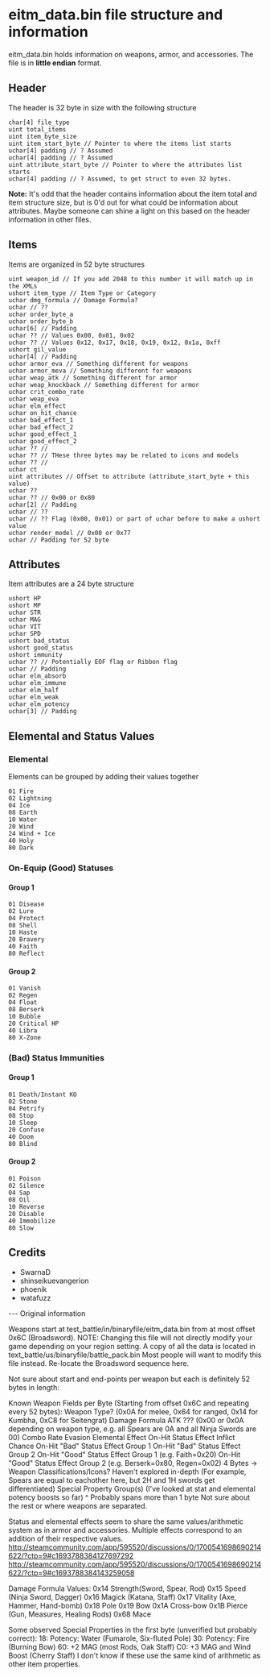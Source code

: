 # eitm_data.bin file structure and information
eitm_data.bin holds information on weapons, armor, and accessories. The file is in __little endian__ format.

## Header
The header is 32 byte in size with the following structure
```
char[4] file_type
uint total_items
uint item_byte_size
uint item_start_byte // Pointer to where the items list starts
uchar[4] padding // ? Assumed
uchar[4] padding // ? Assumed
uint attribute_start_byte // Pointer to where the attributes list starts
uchar[4] padding // ? Assumed, to get struct to even 32 bytes.
```

__Note:__ It's odd that the header contains information about the item total and item structure size, but is 0'd out for what could be information about attributes. Maybe someone can shine a light on this based on the header information in other files.

## Items
Items are organized in 52 byte structures
```
uint weapon_id // If you add 2048 to this number it will match up in the XMLs
ushort item_type // Item Type or Category
uchar dmg_formula // Damage Formula?
uchar // ??
uchar order_byte_a
uchar order_byte_b
uchar[6] // Padding
uchar ?? // Values 0x00, 0x01, 0x02
uchar ?? // Values 0x12, 0x17, 0x18, 0x19, 0x12, 0x1a, 0xff
ushort gil_value
uchar[4] // Padding
uchar armor_eva // Something different for weapons
uchar armor_meva // Something different for weapons
uchar weap_atk // Something different for armor
uchar weap_knockback // Something different for armor
uchar crit_combo_rate
uchar weap_eva
uchar elm_effect
uchar on_hit_chance
uchar bad_effect_1
uchar bad_effect_2
uchar good_effect_1
uchar good_effect_2
uchar ?? // 
uchar ?? // THese three bytes may be related to icons and models
uchar ?? //
uchar ct
uint attributes // Offset to attribute (attribute_start_byte + this value)
uchar ??
uchar ?? // 0x00 or 0x80
uchar[2] // Padding
uchar // ??
uchar // ?? Flag (0x00, 0x01) or part of uchar before to make a ushort value
uchar render_model // 0x00 or 0x77
uchar // Padding for 52 byte
```

## Attributes
Item attributes are a 24 byte structure
```
ushort HP
ushort MP
uchar STR
uchar MAG
uchar VIT
uchar SPD
ushort bad_status
ushort good_status
ushort immunity
uchar ?? // Potentially EOF flag or Ribbon flag
uchar // Padding
uchar elm_absorb
uchar elm_immune
uchar elm_half
uchar elm_weak
uchar elm_potency
uchar[3] // Padding
```

## Elemental and Status Values
### Elemental
Elements can be grouped by adding their values together
```
01 Fire
02 Lightning
04 Ice
08 Earth
10 Water
20 Wind
24 Wind + Ice
40 Holy
80 Dark
```

### On-Equip (Good) Statuses
#### Group 1
```
01 Disease
02 Lure
04 Protect
08 Shell
10 Haste
20 Bravery
40 Faith
80 Reflect
```
#### Group 2
```
01 Vanish
02 Regen
04 Float
08 Berserk
10 Bubble
20 Critical HP
40 Libra
80 X-Zone
```

### (Bad) Status Immunities
#### Group 1
```
01 Death/Instant KO
02 Stone
04 Petrify
08 Stop
10 Sleep
20 Confuse
40 Doom
80 Blind
```

#### Group 2
```
01 Poison
02 Silence
04 Sap
08 Oil
10 Reverse
20 Disable
40 Immobilize
80 Slow
```

## Credits
* SwarnaD
* shinseikuevangerion
* phoenik
* watafuzz

--- Original information

Weapons start at test_battle/in/binaryfile/eitm_data.bin from at most offset 0x6C (Broadsword).
NOTE: Changing this file will not directly modify your game depending on your region setting.
A copy of all the data is located in text_battle/us/binaryfile/battle_pack.bin
Most people will want to modify this file instead. Re-locate the Broadsword sequence here.

Not sure about start and end-points per weapon but each is definitely 52 bytes in length:

Known Weapon Fields per Byte (Starting from offset 0x6C and repeating every 52 bytes):
Weapon Type? (0x0A for melee, 0x64 for ranged, 0x14 for Kumbha, 0xC8 for Seitengrat)
Damage Formula
ATK
??? (0x00 or 0x0A depending on weapon type, e.g. all Spears are 0A and all Ninja Swords are 00)
Combo Rate
Evasion
Elemental Effect
On-Hit Status Effect Inflict Chance
On-Hit "Bad" Status Effect Group 1
On-Hit "Bad" Status Effect Group 2
On-Hit "Good" Status Effect Group 1 (e.g. Faith=0x20)
On-Hit "Good" Status Effect Group 2 (e.g. Berserk=0x80, Regen=0x02)
4 Bytes -> Weapon Classifications/Icons? Haven't explored in-depth (For example, Spears are equal to eachother here, but 2H and 1H swords get differentiated)
Special Property Group(s) (I've looked at stat and elemental potency boosts so far)
^ Probably spans more than 1 byte
Not sure about the rest or where weapons are separated.

Status and elemental effects seem to share the same values/arithmetic system as in armor and accessories.
Multiple effects correspond to an addition of their respective values.
http://steamcommunity.com/app/595520/discussions/0/1700541698690214622/?ctp=9#c1693788384127697292
http://steamcommunity.com/app/595520/discussions/0/1700541698690214622/?ctp=9#c1693788384143259058

Damage Formula Values:
0x14 Strength(Sword, Spear, Rod)
0x15 Speed (Ninja Sword, Dagger)
0x16 Magick (Katana, Staff)
0x17 Vitality (Axe, Hammer, Hand-bomb)
0x18 Pole
0x19 Bow
0x1A Cross-bow
0x1B Pierce (Gun, Measures, Healing Rods)
0x68 Mace

Some observed Special Properties in the first byte (unverified but probably correct):
18: Potency: Water (Fumarole, Six-fluted Pole)
30: Potency: Fire (Burning Bow)
60: +2 MAG (most Rods, Oak Staff)
C0: +3 MAG and Wind Boost (Cherry Staff)
I don't know if these use the same kind of arithmetic as other item properties.

